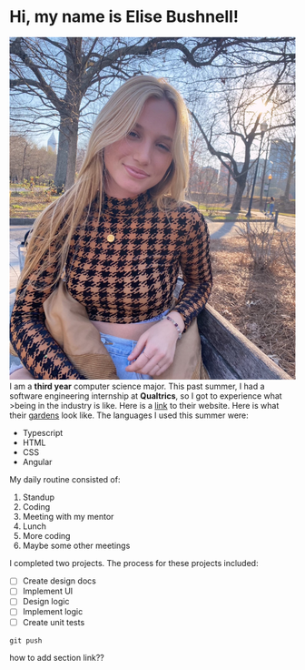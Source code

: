 # Hi, my name is Elise Bushnell!
![ImageOne](profile-pic.jpg)
I am a **third year** computer science major. This past summer, I had a software engineering internship at **Qualtrics**, so I got to experience what >being in the industry
is like. Here is a [link](https://www.qualtrics.com) to their website. Here is what their [gardens](gardens.jpg) look like. The languages I used this summer were:
- Typescript
- HTML
- CSS
- Angular

My daily routine consisted of:
1. Standup
2. Coding
3. Meeting with my mentor
4. Lunch
5. More coding
6. Maybe some other meetings
   
I completed two projects. The process for these projects included:
- [ ] Create design docs
- [ ] Implement UI
- [ ] Design logic
- [ ] Implement logic
- [ ] Create unit tests
  
```
git push
```
how to add section link??